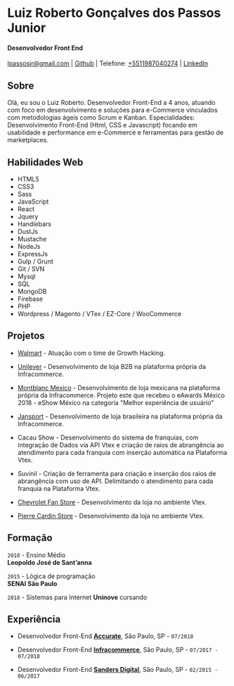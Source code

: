 # Luiz Roberto Gonçalves dos Passos Junior

#### Desenvolvedor Front End

[lpassosjr@gmail.com](mailto:lpassosjr@gmail.com) | [Github](http://github.com/lpassosjr) | Telefone: [+5511987040274](tel:+5511987040274) | [LinkedIn]( https://www.linkedin.com/in/luiz-roberto-g-dos-passos-junior-55a891109/)


## Sobre

Olá, eu sou o Luiz Roberto.
Desenvolvedor Front-End a 4 anos, atuando com foco em desenvolvimento e soluções para e-Commerce vinculados com metodologias ágeis como Scrum e Kanban. 
Especialidades: Desenvolvimento Front-End (Html, CSS e Javascript) focando em usabilidade e performance em e-Commerce e ferramentas para gestão de marketplaces.

## Habilidades Web

*   HTML5
*   CSS3
*   Sass
*   JavaScript
*   React
*   Jquery
*   Handlebars
*   DustJs
*   Mustache
*   NodeJs
*   ExpressJs
*   Gulp / Grunt 
*   Git / SVN
*   Mysql
*   SQL
*   MongoDB
*   Firebase
*   PHP
*   Wordpress / Magento / VTex / EZ-Core / WooCommerce

## Projetos

* [Walmart](http://www.walmart.com.br/) - Atuação com o time de Growth Hacking.

* [Unilever](http://www.compraunilever.com.br/) - Desenvolvimento de loja B2B na plataforma própria da Infracommerce.

* [Montblanc Mexico](http://www.montblanc.com.mx/) - Desenvolvimento de loja mexicana na plataforma própria da Infracommerce. Projeto este que recebeu o eAwards México 2018 - eShow México na categoria "Melhor experiência de usuário"

* [Jansport](http://www.jansport.com.br/) - Desenvolvimento de loja brasileira na plataforma própria da Infracommerce.

* Cacau Show - Desenvolvimento do sistema de franquias, com integração de Dados via API Vtex e criação de raios de abrangência ao atendimento para cada franquia com inserção automática na Plataforma Vtex.

* Suvinil - Criação de ferramenta para criação e inserção dos raios de abrangência com uso de API. Delimitando o atendimento para cada franquia na Plataforma Vtex.

* [Chevrolet Fan Store](http://www.chevroletfanstore.com.br/) - Desenvolvimento da loja no ambiente Vtex.

* [Pierre Cardin Store](http://store.pierrecardin.com.br/) - Desenvolvimento da loja no ambiente Vtex.


## Formação

`2010` - Ensino Médio  
 **Leopoldo José de Sant’anna**

`2015` - Lógica de programação  
 **SENAI São Paulo**
 
`2018` - Sistemas para Internet 
**Uninove** cursando


## Experiência

*   Desenvolvedor Front-End **[Accurate](http://www.accurate.com.br)**, São Paulo, SP - `07/2018`

*   Desenvolvedor Front-End **[Infracommerce](http://www.infracommerce.com.br)**, São Paulo, SP - `07/2017 - 07/2018`

*   Desenvolvedor Front-End **[Sanders Digital]( http://www.sandersdigital.com.br/)**, São Paulo, SP - `02/2015 - 06/2017`
